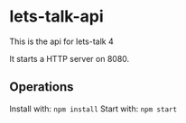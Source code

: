 # lets-talk-api
This is the api for lets-talk 4

It starts a HTTP server on 8080.

## Operations
Install with: `npm install`
Start with: `npm start`
